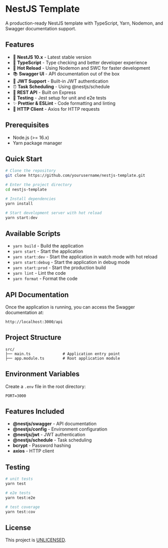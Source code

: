 # NestJS Template

A production-ready NestJS template with TypeScript, Yarn, Nodemon, and Swagger documentation support.

## Features

- 🚀 **NestJS 10.x** - Latest stable version
- 📝 **TypeScript** - Type checking and better developer experience
- 🔄 **Hot Reload** - Using Nodemon and SWC for faster development
- 📚 **Swagger UI** - API documentation out of the box
- 🔑 **JWT Support** - Built-in JWT authentication
- ⏰ **Task Scheduling** - Using @nestjs/schedule
- 🎯 **REST API** - Built on Express
- 🧪 **Testing** - Jest setup for unit and e2e tests
- ✨ **Prettier & ESLint** - Code formatting and linting
- 🔄 **HTTP Client** - Axios for HTTP requests

## Prerequisites

- Node.js (>= 16.x)
- Yarn package manager

## Quick Start

```bash
# Clone the repository
git clone https://github.com/yourusername/nestjs-template.git

# Enter the project directory
cd nestjs-template

# Install dependencies
yarn install

# Start development server with hot reload
yarn start:dev
```

## Available Scripts

- `yarn build` - Build the application
- `yarn start` - Start the application
- `yarn start:dev` - Start the application in watch mode with hot reload
- `yarn start:debug` - Start the application in debug mode
- `yarn start:prod` - Start the production build
- `yarn lint` - Lint the code
- `yarn format` - Format the code

## API Documentation

Once the application is running, you can access the Swagger documentation at:

```
http://localhost:3000/api
```

## Project Structure

```
src/
├── main.ts              # Application entry point
├── app.module.ts        # Root application module
```

## Environment Variables

Create a `.env` file in the root directory:

```env
PORT=3000
```

## Features Included

- **@nestjs/swagger** - API documentation
- **@nestjs/config** - Environment configuration
- **@nestjs/jwt** - JWT authentication
- **@nestjs/schedule** - Task scheduling
- **bcrypt** - Password hashing
- **axios** - HTTP client

## Testing

```bash
# unit tests
yarn test

# e2e tests
yarn test:e2e

# test coverage
yarn test:cov
```

## License

This project is [UNLICENSED](LICENSE).